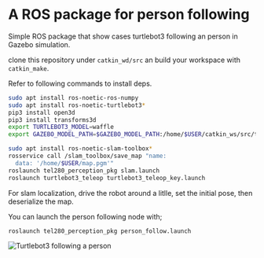 # A ROS package for person following

Simple ROS package that show cases turtlebot3 following an person in Gazebo simulation. 

clone this repository under `catkin_wd/src` an build your workspace with `catkin_make`.

Refer to following commands to install deps.

```bash
sudo apt install ros-noetic-ros-numpy
sudo apt install ros-noetic-turtlebot3*
pip3 install open3d
pip3 install transforms3d
export TURTLEBOT3_MODEL=waffle
export GAZEBO_MODEL_PATH=$GAZEBO_MODEL_PATH:/home/$USER/catkin_ws/src/tel280_perception_pkg/models

sudo apt install ros-noetic-slam-toolbox*
rosservice call /slam_toolbox/save_map "name:                             
  data: '/home/$USER/map.pgm'"
roslaunch tel280_perception_pkg slam.launch
roslaunch turtlebot3_teleop turtlebot3_teleop_key.launch

```

For slam localization, drive the robot around a litlle, set the initial pose, then deserialize the map. 

You can launch the person following node with; 

```bash
roslaunch tel280_perception_pkg person_follow.launch 
```


![Turtlebot3 following a person](assets/output.gif)
